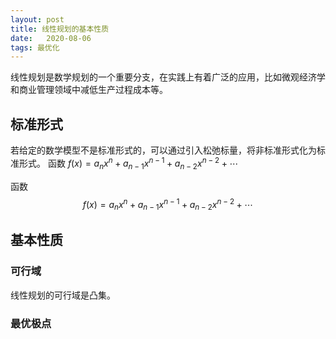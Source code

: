 ```yaml
---
layout: post
title: 线性规划的基本性质
date:   2020-08-06
tags: 最优化
---
```

线性规划是数学规划的一个重要分支，在实践上有着广泛的应用，比如微观经济学和商业管理领域中减低生产过程成本等。  
## 标准形式

若给定的数学模型不是标准形式的，可以通过引入松弛标量，将非标准形式化为标准形式。
函数 ${f(x)=a_nx^n+a_{n-1}x^{n-1}+a_{n-2}x^{n-2}}+\cdots$

函数 $${f(x)=a_nx^n+a_{n-1}x^{n-1}+a_{n-2}x^{n-2}}+\cdots \tag{1.1}$$

## 基本性质
### 可行域
线性规划的可行域是凸集。

### 最优极点
